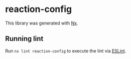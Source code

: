 # reaction-config

This library was generated with [Nx](https://nx.dev).

## Running lint

Run `nx lint reaction-config` to execute the lint via [ESLint](https://eslint.org/).
